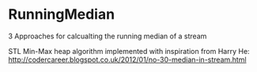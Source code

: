 # RunningMedian

3 Approaches for calcualting the running median of a stream

STL Min-Max heap algorithm implemented with inspiration from Harry He:
http://codercareer.blogspot.co.uk/2012/01/no-30-median-in-stream.html
